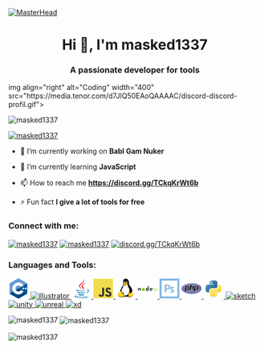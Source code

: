 [![MasterHead](https://t4.ftcdn.net/jpg/04/39/52/11/360_F_439521173_B3TRKK0sS7y5OZ6AvyBV1R3NI1PRRCbT.jpg)](https://discord.gg/TCkqKrWt6b)
<h1 align="center">Hi 👋, I'm masked1337</h1>
<h3 align="center">A passionate developer for tools</h3>
img align="right" alt="Coding" width="400" src="https://media.tenor.com/d7JlQ50EAoQAAAAC/discord-discord-profil.gif">

<p align="left"> <img src="https://komarev.com/ghpvc/?username=masked1337&label=Profile%20views&color=0e75b6&style=flat" alt="masked1337" /> </p>

<p align="left"> <a href="https://twitter.com/masked1337" target="blank"><img src="https://img.shields.io/twitter/follow/masked1337?logo=twitter&style=for-the-badge" alt="masked1337" /></a> </p>

- 🔭 I’m currently working on **Babl Gam Nuker**

- 🌱 I’m currently learning **JavaScript**

- 📫 How to reach me **https://discord.gg/TCkqKrWt6b**

- ⚡ Fun fact **I give a lot of tools for free**

<h3 align="left">Connect with me:</h3>
<p align="left">
<a href="https://twitter.com/masked1337" target="blank"><img align="center" src="https://raw.githubusercontent.com/rahuldkjain/github-profile-readme-generator/master/src/images/icons/Social/twitter.svg" alt="masked1337" height="30" width="40" /></a>
<a href="https://www.youtube.com/c/masked1337" target="blank"><img align="center" src="https://raw.githubusercontent.com/rahuldkjain/github-profile-readme-generator/master/src/images/icons/Social/youtube.svg" alt="masked1337" height="30" width="40" /></a>
<a href="https://discord.gg/discord.gg/TCkqKrWt6b" target="blank"><img align="center" src="https://raw.githubusercontent.com/rahuldkjain/github-profile-readme-generator/master/src/images/icons/Social/discord.svg" alt="discord.gg/TCkqKrWt6b" height="30" width="40" /></a>
</p>

<h3 align="left">Languages and Tools:</h3>
<p align="left"> <a href="https://www.w3schools.com/cpp/" target="_blank" rel="noreferrer"> <img src="https://raw.githubusercontent.com/devicons/devicon/master/icons/cplusplus/cplusplus-original.svg" alt="cplusplus" width="40" height="40"/> </a> <a href="https://www.adobe.com/in/products/illustrator.html" target="_blank" rel="noreferrer"> <img src="https://www.vectorlogo.zone/logos/adobe_illustrator/adobe_illustrator-icon.svg" alt="illustrator" width="40" height="40"/> </a> <a href="https://www.java.com" target="_blank" rel="noreferrer"> <img src="https://raw.githubusercontent.com/devicons/devicon/master/icons/java/java-original.svg" alt="java" width="40" height="40"/> </a> <a href="https://developer.mozilla.org/en-US/docs/Web/JavaScript" target="_blank" rel="noreferrer"> <img src="https://raw.githubusercontent.com/devicons/devicon/master/icons/javascript/javascript-original.svg" alt="javascript" width="40" height="40"/> </a> <a href="https://www.linux.org/" target="_blank" rel="noreferrer"> <img src="https://raw.githubusercontent.com/devicons/devicon/master/icons/linux/linux-original.svg" alt="linux" width="40" height="40"/> </a> <a href="https://nodejs.org" target="_blank" rel="noreferrer"> <img src="https://raw.githubusercontent.com/devicons/devicon/master/icons/nodejs/nodejs-original-wordmark.svg" alt="nodejs" width="40" height="40"/> </a> <a href="https://www.photoshop.com/en" target="_blank" rel="noreferrer"> <img src="https://raw.githubusercontent.com/devicons/devicon/master/icons/photoshop/photoshop-line.svg" alt="photoshop" width="40" height="40"/> </a> <a href="https://www.php.net" target="_blank" rel="noreferrer"> <img src="https://raw.githubusercontent.com/devicons/devicon/master/icons/php/php-original.svg" alt="php" width="40" height="40"/> </a> <a href="https://www.python.org" target="_blank" rel="noreferrer"> <img src="https://raw.githubusercontent.com/devicons/devicon/master/icons/python/python-original.svg" alt="python" width="40" height="40"/> </a> <a href="https://www.sketch.com/" target="_blank" rel="noreferrer"> <img src="https://www.vectorlogo.zone/logos/sketchapp/sketchapp-icon.svg" alt="sketch" width="40" height="40"/> </a> <a href="https://unity.com/" target="_blank" rel="noreferrer"> <img src="https://www.vectorlogo.zone/logos/unity3d/unity3d-icon.svg" alt="unity" width="40" height="40"/> </a> <a href="https://unrealengine.com/" target="_blank" rel="noreferrer"> <img src="https://raw.githubusercontent.com/kenangundogan/fontisto/036b7eca71aab1bef8e6a0518f7329f13ed62f6b/icons/svg/brand/unreal-engine.svg" alt="unreal" width="40" height="40"/> </a> <a href="https://www.adobe.com/products/xd.html" target="_blank" rel="noreferrer"> <img src="https://cdn.worldvectorlogo.com/logos/adobe-xd.svg" alt="xd" width="40" height="40"/> </a> </p>

<p><img align="left" src="https://github-readme-stats.vercel.app/api/top-langs?username=masked1337&show_icons=true&locale=en&layout=compact" alt="masked1337" /></p>

<p>&nbsp;<img align="center" src="https://github-readme-stats.vercel.app/api?username=masked1337&show_icons=true&locale=en" alt="masked1337" /></p>

<p><img align="center" src="https://github-readme-streak-stats.herokuapp.com/?user=masked1337&" alt="masked1337" /></p>
